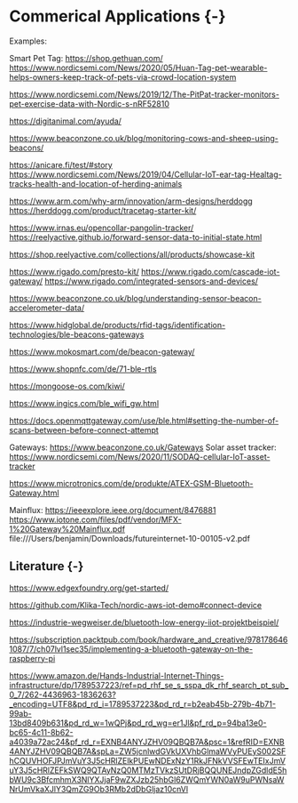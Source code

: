 # Commerical Applications {-}

Examples:


Smart Pet Tag: https://shop.gethuan.com/
https://www.nordicsemi.com/News/2020/05/Huan-Tag-pet-wearable-helps-owners-keep-track-of-pets-via-crowd-location-system

https://www.nordicsemi.com/News/2019/12/The-PitPat-tracker-monitors-pet-exercise-data-with-Nordic-s-nRF52810

https://digitanimal.com/ayuda/

https://www.beaconzone.co.uk/blog/monitoring-cows-and-sheep-using-beacons/

https://anicare.fi/test/#story
https://www.nordicsemi.com/News/2019/04/Cellular-IoT-ear-tag-Healtag-tracks-health-and-location-of-herding-animals

https://www.arm.com/why-arm/innovation/arm-designs/herddogg
https://herddogg.com/product/tracetag-starter-kit/

https://www.irnas.eu/opencollar-pangolin-tracker/
https://reelyactive.github.io/forward-sensor-data-to-initial-state.html

https://shop.reelyactive.com/collections/all/products/showcase-kit

https://www.rigado.com/presto-kit/
https://www.rigado.com/cascade-iot-gateway/
https://www.rigado.com/integrated-sensors-and-devices/

https://www.beaconzone.co.uk/blog/understanding-sensor-beacon-accelerometer-data/

https://www.hidglobal.de/products/rfid-tags/identification-technologies/ble-beacons-gateways

https://www.mokosmart.com/de/beacon-gateway/

https://www.shopnfc.com/de/71-ble-rtls

https://mongoose-os.com/kiwi/

https://www.ingics.com/ble_wifi_gw.html

https://docs.openmqttgateway.com/use/ble.html#setting-the-number-of-scans-between-before-connect-attempt

Gateways: https://www.beaconzone.co.uk/Gateways
Solar asset tracker: https://www.nordicsemi.com/News/2020/11/SODAQ-cellular-IoT-asset-tracker

https://www.microtronics.com/de/produkte/ATEX-GSM-Bluetooth-Gateway.html

Mainflux:
https://ieeexplore.ieee.org/document/8476881
https://www.iotone.com/files/pdf/vendor/MFX-1%20Gateway%20Mainflux.pdf
file:///Users/benjamin/Downloads/futureinternet-10-00105-v2.pdf

## Literature {-}
https://www.edgexfoundry.org/get-started/

https://github.com/Klika-Tech/nordic-aws-iot-demo#connect-device


https://industrie-wegweiser.de/bluetooth-low-energy-iiot-projektbeispiel/

https://subscription.packtpub.com/book/hardware_and_creative/9781786461087/7/ch07lvl1sec35/implementing-a-bluetooth-gateway-on-the-raspberry-pi

https://www.amazon.de/Hands-Industrial-Internet-Things-infrastructure/dp/1789537223/ref=pd_rhf_se_s_sspa_dk_rhf_search_pt_sub_0_7/262-4436963-1836263?_encoding=UTF8&pd_rd_i=1789537223&pd_rd_r=b2eab45b-279b-4b71-99ab-13bd8409b631&pd_rd_w=1wQPj&pd_rd_wg=er1Jl&pf_rd_p=94ba13e0-bc65-4c11-8b62-a4039a72ac24&pf_rd_r=EXNB4ANYJZHV09QBQB7A&psc=1&refRID=EXNB4ANYJZHV09QBQB7A&spLa=ZW5jcnlwdGVkUXVhbGlmaWVyPUEyS002SFhCQUVHOFJPJmVuY3J5cHRlZElkPUEwNDExNzY1RkJFNkVVSFEwTEIxJmVuY3J5cHRlZEFkSWQ9QTAyNzQ0MTMzTVkzSUtDRjBQQUNEJndpZGdldE5hbWU9c3BfcmhmX3NlYXJjaF9wZXJzb25hbGl6ZWQmYWN0aW9uPWNsaWNrUmVkaXJlY3QmZG9Ob3RMb2dDbGljaz10cnVl